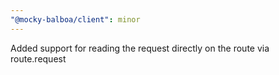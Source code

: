 ```yaml
---
"@mocky-balboa/client": minor
---
```


Added support for reading the request directly on the route via route.request
